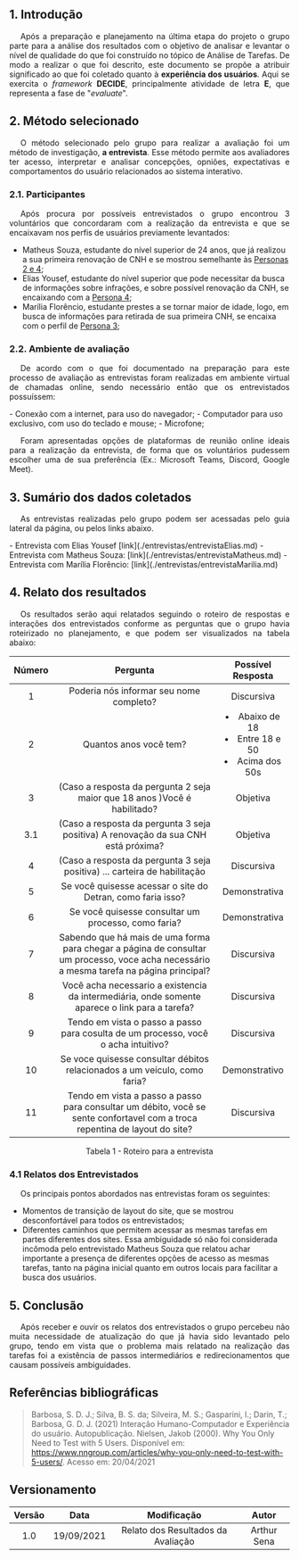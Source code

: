 ## 1. Introdução

<p style="text-indent: 20px; text-align: justify"> 
Após a preparação e planejamento na última etapa do projeto o grupo parte para a análise dos resultados com o objetivo de analisar e levantar o nível de qualidade do que foi construído no tópico de Análise de Tarefas. De modo a realizar o que foi descrito, este documento se propõe a atribuir significado ao que foi coletado quanto à <b>experiência dos usuários</b>. Aqui se exercita o <i>framework</i> <b>DECIDE</b>, principalmente atividade de letra <b>E</b>, que representa a fase de "<i>evaluate</i>".
</p>

## 2. Método selecionado

<p style="text-indent: 20px; text-align: justify"> 
O método selecionado pelo grupo para realizar a avaliação foi um método de investigação, <b>a entrevista</b>. Esse método permite aos avaliadores ter acesso, interpretar e analisar concepções, opniões, expectativas e comportamentos do usuário relacionados ao sistema interativo.
</p>

### 2.1. Participantes

<p style="text-indent: 20px; text-align: justify"> 
Após procura por possíveis entrevistados o grupo encontrou 3 voluntários que concordaram com a realização da entrevista e que se encaixavam nos perfis de usuários previamente levantados:
</p>

- Matheus Souza, estudante do nível superior de 24 anos, que já realizou a sua primeira renovação de CNH e se mostrou semelhante às <a href="https://interacao-humano-computador.github.io/2021.1-Detran-DF/analiseRequisitos/perfil/">Personas 2 e 4</a>;
- Elias Yousef, estudante do nível superior que pode necessitar da busca de informações sobre infrações, e sobre possível renovação da CNH, se encaixando com a <a href="https://interacao-humano-computador.github.io/2021.1-Detran-DF/analiseRequisitos/perfil/">Persona 4</a>;
- Marília Florêncio, estudante prestes a se tornar maior de idade, logo, em busca de informações para retirada de sua primeira CNH, se encaixa com o perfil de <a href="https://interacao-humano-computador.github.io/2021.1-Detran-DF/analiseRequisitos/perfil/">Persona 3</a>;

### 2.2. Ambiente de avaliação

<p style="text-indent: 20px; text-align: justify"> 
De acordo com o que foi documentado na preparação para este processo de avaliação as entrevistas foram realizadas em ambiente virtual de chamadas online, sendo necessário então que os entrevistados possuíssem:
</p>
- Conexão com a internet, para uso do navegador;
- Computador para uso exclusivo, com uso do teclado e mouse;
- Microfone;
<p style="text-indent: 20px; text-align: justify"> 
Foram apresentadas opções de plataformas de reunião online ideais para a realização da entrevista, de forma que os voluntários pudessem escolher uma de sua preferência (Ex.: Microsoft Teams, Discord, Google Meet).
</p>

## 3. Sumário dos dados coletados

<p style="text-indent: 20px; text-align: justify"> 
As entrevistas realizadas pelo grupo podem ser acessadas pelo guia lateral da página, ou pelos links abaixo.
</p>
- Entrevista com Elias Yousef [link](./entrevistas/entrevistaElias.md)
- Entrevista com Matheus Souza: [link](./entrevistas/entrevistaMatheus.md)
- Entrevista com Marília Florêncio: [link](./entrevistas/entrevistaMarilia.md)

## 4. Relato dos resultados

<p style="text-indent: 20px; text-align: justify"> 
Os resultados serão aqui relatados seguindo o roteiro de respostas e interações dos entrevistados conforme as perguntas que o grupo havia roteirizado no planejamento, e que podem ser visualizados na tabela abaixo:
</p>

| Número |                                                                 Pergunta                                                                 |                              Possível Resposta                              |
| :----: | :--------------------------------------------------------------------------------------------------------------------------------------: | :-------------------------------------------------------------------------: |
|   1    |                                                 Poderia nós informar seu nome completo?                                                  |                                 Discursiva                                  |
|   2    |                                                          Quantos anos você tem?                                                          | <lu><li>Abaixo de 18</li><li>Entre 18 e 50</li><li>Acima dos 50s</li> </lu> |
|   3    |                                (Caso a resposta da pergunta 2 seja maior que 18 anos )Você é habilitado?                                 |                                  Objetiva                                   |
|  3.1   |                            (Caso a resposta da pergunta 3 seja positiva) A renovação da sua CNH está próxima?                            |                                  Objetiva                                   |
|   4    |                                (Caso a resposta da pergunta 3 seja positiva) ... carteira de habilitação                                 |                                 Discursiva                                  |
|   5    |                                       Se você quisesse acessar o site do Detran, como faria isso?                                        |                                Demonstrativa                                |
|   6    |                                           Se você quisesse consultar um processo, como faria?                                            |                                Demonstrativa                                |
|   7    | Sabendo que há mais de uma forma para chegar a página de consultar um processo, voce acha necessário a mesma tarefa na página principal? |                                 Discursiva                                  |
|   8    |                      Você acha necessario a existencia da intermediária, onde somente aparece o link para a tarefa?                      |                                 Discursiva                                  |
|   9    |                            Tendo em vista o passo a passo para cosulta de um processo, você o acha intuitivo?                            |                                 Discursiva                                  |
|   10   |                                Se voce quisesse consultar débitos relacionados a um veículo, como faria?                                 |                                Demonstrativo                                |
|   11   |       Tendo em vista a passo a passo para consultar um débito, você se sente confortavel com a troca repentina de layout do site?        |                                 Discursiva                                  |

<center>
<figcaption>Tabela 1 - Roteiro para a entrevista</figcaption>
</center>

### 4.1 Relatos dos Entrevistados

<p style="text-indent: 20px; text-align: justify">
Os principais pontos abordados nas entrevistas foram os seguintes: 
</p>

- Momentos de transição de layout do site, que se mostrou desconfortável para todos os entrevistados;
- Diferentes caminhos que permitem acessar as mesmas tarefas em partes diferentes dos sites. Essa ambiguidade só não foi considerada incômoda pelo entrevistado Matheus Souza que relatou achar importante a presença de diferentes opções de acesso as mesmas tarefas, tanto na página inicial quanto em outros locais para facilitar a busca dos usuários.

## 5. Conclusão

<p style="text-indent: 20px; text-align: justify"> 
Após receber e ouvir os relatos dos entrevistados o grupo percebeu não muita necessidade de atualização do que já havia sido levantado pelo grupo, tendo em vista que o problema mais relatado na realização das tarefas foi a existência de passos intermediários e redirecionamentos que causam possíveis ambiguidades.
</p>

## Referências bibliográficas

> Barbosa, S. D. J.; Silva, B. S. da; Silveira, M. S.; Gasparini, I.; Darin, T.; Barbosa, G. D. J. (2021) Interação Humano-Computador e Experiência do usuário. Autopublicação.
> Nielsen, Jakob (2000). Why You Only Need to Test with 5 Users. Disponível em: <https://www.nngroup.com/articles/why-you-only-need-to-test-with-5-users/>. Acesso em: 20/04/2021

## Versionamento

| Versão |    Data    |            Modificação             |    Autor    |
| :----: | :--------: | :--------------------------------: | :---------: |
|  1.0   | 19/09/2021 | Relato dos Resultados da Avaliação | Arthur Sena |
